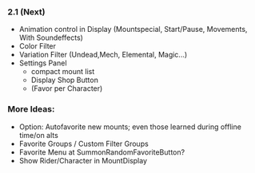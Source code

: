 ### 2.1 (Next)
- Animation control in Display (Mountspecial, Start/Pause, Movements, With Soundeffects)
- Color Filter
- Variation Filter (Undead,Mech, Elemental, Magic...)
- Settings Panel
  - compact mount list
  - Display Shop Button
  - (Favor per Character)

### More Ideas:
- Option: Autofavorite new mounts; even those learned during offline time/on alts
- Favorite Groups / Custom Filter Groups
- Favorite Menu at SummonRandomFavoriteButton?
- Show Rider/Character in MountDisplay